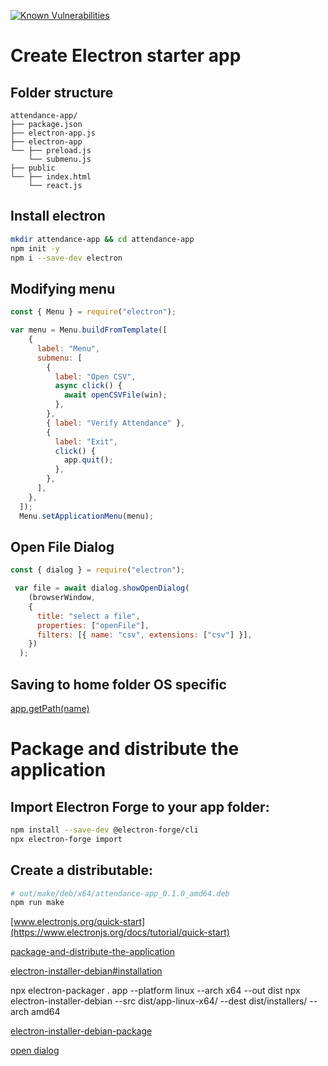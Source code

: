 [![Known Vulnerabilities](https://snyk.io/test/github/tonyvx/attendance-app/badge.svg)](https://snyk.io/test/github/tonyvx/attendance-app)


# Create Electron starter app

## Folder structure
    attendance-app/
    ├── package.json
    ├── electron-app.js
    ├── electron-app
    └── ├── preload.js
        └── submenu.js
    ├── public
    └── ├── index.html
        └── react.js
    
 ## Install electron
 
 ```sh
mkdir attendance-app && cd attendance-app
npm init -y
npm i --save-dev electron
```

## Modifying menu

```js
const { Menu } = require("electron");

var menu = Menu.buildFromTemplate([
    {
      label: "Menu",
      submenu: [
        {
          label: "Open CSV",
          async click() {
            await openCSVFile(win);
          },
        },
        { label: "Verify Attendance" },
        {
          label: "Exit",
          click() {
            app.quit();
          },
        },
      ],
    },
  ]);
  Menu.setApplicationMenu(menu);
```

## Open File Dialog
```js
const { dialog } = require("electron");

 var file = await dialog.showOpenDialog(
    (browserWindow,
    {
      title: "select a file",
      properties: ["openFile"],
      filters: [{ name: "csv", extensions: ["csv"] }],
    })
  );
```

## Saving to home folder OS specific

[app.getPath(name)](https://github.com/electron/electron/blob/master/docs/api/app.md#appgetpathname)

# Package and distribute the application

## Import Electron Forge to your app folder:
```sh
npm install --save-dev @electron-forge/cli
npx electron-forge import
 ```
 
## Create a distributable: 
```sh
# out/make/deb/x64/attendance-app_0.1.0_amd64.deb
npm run make
```


[www.electronjs.org/quick-start](https://www.electronjs.org/docs/tutorial/quick-start)

[package-and-distribute-the-application](https://www.electronjs.org/docs/tutorial/quick-start#package-and-distribute-the-application)

[electron-installer-debian#installation](https://github.com/electron-userland/electron-installer-debian#installation)

npx electron-packager . app --platform linux --arch x64 --out dist
npx electron-installer-debian --src dist/app-linux-x64/ --dest dist/installers/ --arch amd64

[electron-installer-debian-package](https://www.christianengvall.se/electron-installer-debian-package/) 


[open dialog](https://www.electronjs.org/docs/api/dialog)
